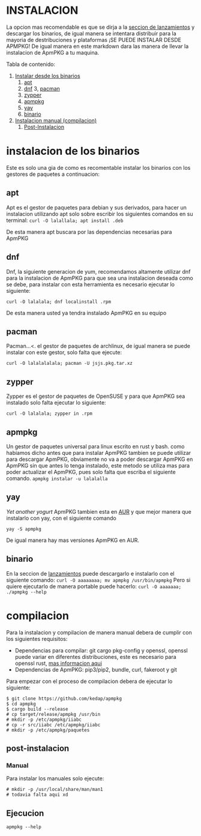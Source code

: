 # INSTALACION

La opcion mas recomendable es que se dirja a la [seccion de lanzamientos]() y descargar los binarios, de igual manera se intentara distribuir para la mayoria de destribuciones y plataformas ¡SE PUEDE INSTALAR DESDE APMPKG! De igual manera en este markdown dara las manera de llevar la instalacion de ApmPKG a tu maquina.

Tabla de contenido:
1. [Instalar desde los binarios](#instalacion-de-los-binarios)
	1. [apt](#apt)
	2. [dnf](#dnf)
	3, [pacman](#pacman)
	4. [zypper](#zypper)
	5. [apmpkg](#apmpkg)
	6. [yay](#yay)
	7. [binario](#binario)
2. [Instalacion manual (compilacion)](#compilacion)
	1. [Post-Instalacion](#post-instalacion)

# instalacion de los binarios
Este es solo una gia de como es recomentable instalar los binarios con los gestores de paquetes a continuacion:

## apt
Apt es el gestor de paquetes para debian y sus derivados, para hacer un instalacion utilizando apt solo sobre escribir los siguientes comandos en su terminal:
`curl -O lalallala; apt install .deb`

De esta manera apt buscara por las dependencias necesarias para ApmPKG

## dnf
Dnf, la siguiente generacion de yum, recomendamos altamente utilizar dnf para la instalacion de ApmPKG para que sea una instalacion deseada como se debe, para instalar con esta herramienta es necesario ejecutar lo siguiente:

`curl -O lalalala; dnf localinstall .rpm`

De esta manera usted ya tendra instalado ApmPKG en su equipo

## pacman
Pacman...<. el gestor de paquetes de archlinux, de igual manera se puede instalar con este gestor, solo falta que ejecute:

`curl -O lalalalalala; pacman -U jsjs.pkg.tar.xz`

## zypper
Zypper es el gestor de paquetes de OpenSUSE y para que ApmPKG sea instalado solo falta ejecutar lo siguiente:

`curl -O lalalala; zypper in .rpm`

## apmpkg
Un gestor de paquetes universal para linux escrito en rust y bash. como habiamos dicho antes que para instalar ApmPKG tambien se puede utilizar para descargar ApmPKG, obviamente no va a poder descargar ApmPKG en ApmPKG sin que antes lo tenga instalado, este metodo se utiliza mas para poder actualizar el ApmPKG, pues solo falta que escriba el siguiente comando.
`apmpkg instalar -u lalalalla`

## yay
*Yet another yogurt* ApmPKG tambien esta en [AUR](aur.archlinux.org) y que mejor manera que instalarlo con yay, con el siguiente comando

`yay -S apmpkg`

De igual manera hay mas versiones ApmPKG en AUR.

## binario
En la seccion de [lanzamientos]() puede descargarlo e instalarlo con el siguiente comando:
`curl -O aaaaaaaa; mv apmpkg /usr/bin/apmpkg`
Pero si quiere ejecutarlo de manera portable puede hacerlo:
`curl -O aaaaaaa; ./apmpkg --help`


# compilacion

Para la instalacion y compilacion de manera manual debera de cumplir con los siguientes requisitos:

- Dependencias para compilar: git cargo pkg-config y openssl, openssl puede variar en diferentes distribuciones, este es necesario para openssl rust, [mas informacion aqui](https://docs.rs/openssl/0.10.33/openssl/index.html#automatic)
- Dependencias de ApmPKG: pip3/pip2, bundle, curl, fakeroot y git

Para empezar con el proceso de compilacion debera de ejecutar lo siguiente:

```
$ git clone https://github.com/kedap/apmpkg
$ cd apmpkg
$ cargo build --release
# cp target/release/apmpkg /usr/bin
# mkdir -p /etc/apmpkg/iiabc
# cp -r src/iiabc /etc/apmpkg/iiabc
# mkdir -p /etc/apmpkg/paquetes
```
## post-instalacion
### Manual
Para instalar los manuales solo ejecute:
```
# mkdir -p /usr/local/share/man/man1
# todavia falta aqui xd
```
## Ejecucion
`apmpkg --help`